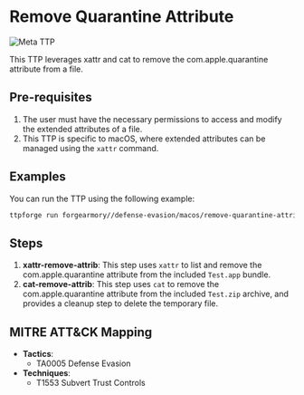 # Remove Quarantine Attribute

![Meta TTP](https://img.shields.io/badge/Meta_TTP-blue)

This TTP leverages xattr and cat to remove the com.apple.quarantine attribute
from a file.

## Pre-requisites

1. The user must have the necessary permissions to access and modify the
   extended attributes of a file.
1. This TTP is specific to macOS, where extended attributes can be managed
   using the `xattr` command.

## Examples

You can run the TTP using the following example:

```bash
ttpforge run forgearmory//defense-evasion/macos/remove-quarantine-attrib/remove-quarantine-attrib.yaml
```

## Steps

1. **xattr-remove-attrib**: This step uses `xattr` to list and remove the
   com.apple.quarantine attribute from the included `Test.app` bundle.
1. **cat-remove-attrib**: This step uses `cat` to remove the
   com.apple.quarantine attribute from the included `Test.zip` archive, and
   provides a cleanup step to delete the temporary file.

## MITRE ATT&CK Mapping

- **Tactics**:
  - TA0005 Defense Evasion
- **Techniques**:
  - T1553 Subvert Trust Controls
